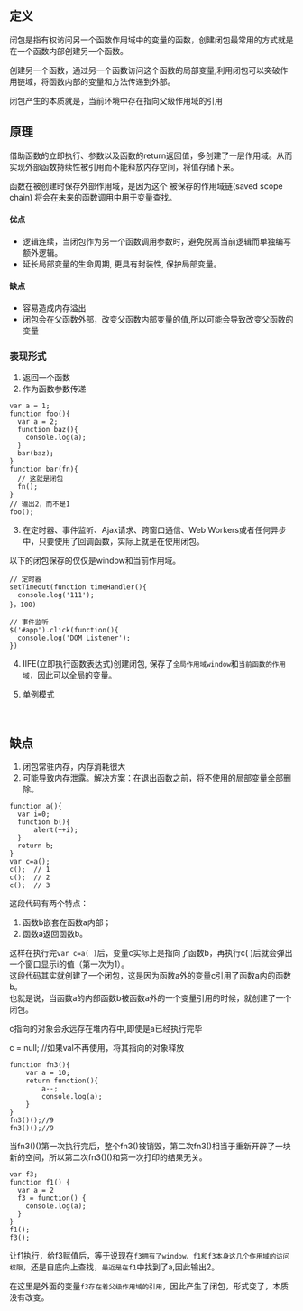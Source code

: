 ## 定义
闭包是指有权访问另一个函数作用域中的变量的函数，创建闭包最常用的方式就是在一个函数内部创建另一个函数。

创建另一个函数，通过另一个函数访问这个函数的局部变量,利用闭包可以突破作用链域，将函数内部的变量和方法传递到外部。  

闭包产生的本质就是，当前环境中存在指向父级作用域的引用



## 原理
借助函数的立即执行、参数以及函数的return返回值，多创建了一层作用域。从而实现外部函数持续性被引用而不能释放内存空间，将值存储下来。  

函数在被创建时保存外部作用域，是因为这个 被保存的作用域链(saved scope chain) 将会在未来的函数调用中用于变量查找。



#### 优点

- 逻辑连续，当闭包作为另一个函数调用参数时，避免脱离当前逻辑而单独编写额外逻辑。
- 延长局部变量的生命周期, 更具有封装性, 保护局部变量。

#### 缺点

- 容易造成内存溢出
- 闭包会在父函数外部，改变父函数内部变量的值,所以可能会导致改变父函数的变量



### 表现形式

1. 返回一个函数
2. 作为函数参数传递

```
var a = 1;
function foo(){
  var a = 2;
  function baz(){
    console.log(a);
  }
  bar(baz);
}
function bar(fn){
  // 这就是闭包
  fn();
}
// 输出2，而不是1
foo();
```

3. 在定时器、事件监听、Ajax请求、跨窗口通信、Web Workers或者任何异步中，只要使用了回调函数，实际上就是在使用闭包。

以下的闭包保存的仅仅是window和当前作用域。

```
// 定时器
setTimeout(function timeHandler(){
  console.log('111');
}，100)

// 事件监听
$('#app').click(function(){
  console.log('DOM Listener');
})
```

4. IIFE(立即执行函数表达式)创建闭包, 保存了`全局作用域window`和`当前函数的作用域`，因此可以全局的变量。

5. 单例模式

​     





## 缺点

1. 闭包常驻内存，内存消耗很大
2. 可能导致内存泄露。解决方案：在退出函数之前，将不使用的局部变量全部删除。

```
function a(){
  var i=0;
  function b(){
      alert(++i);
  }
  return b;
}
var c=a();
c();  // 1
c();  // 2
c();  // 3
```
这段代码有两个特点：  
1. 函数b嵌套在函数a内部；  
2. 函数a返回函数b。  

这样在执行完`var c=a( )`后，变量c实际上是指向了函数b，再执行c( )后就会弹出一个窗口显示i的值（第一次为1）。  
这段代码其实就创建了一个闭包，这是因为函数a外的变量c引用了函数a内的函数b。  
也就是说，当函数a的内部函数b被函数a外的一个变量引用的时候，就创建了一个闭包。  

c指向的对象会永远存在堆内存中,即使是a已经执行完毕  

c = null;   //如果val不再使用，将其指向的对象释放  



```
function fn3(){
    var a = 10;
    return function(){
        a--;
        console.log(a);
    }
}
fn3()();//9
fn3()();//9
```
当fn3()()第一次执行完后，整个fn3()被销毁，第二次fn3()相当于重新开辟了一块新的空间，所以第二次fn3()()和第一次打印的结果无关。





```
var f3;
function f1() {
  var a = 2
  f3 = function() {
    console.log(a);
  }
}
f1();
f3();
```

让f1执行，给f3赋值后，等于说现在`f3拥有了window、f1和f3本身这几个作用域的访问权限`，还是自底向上查找，`最近是在f1`中找到了a,因此输出2。

在这里是外面的变量`f3存在着父级作用域的引用`，因此产生了闭包，形式变了，本质没有改变。